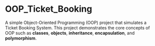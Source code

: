 # OOP_Ticket_Booking
 A simple Object-Oriented Programming (OOP) project that simulates a Ticket Booking System. This project demonstrates the core concepts of OOP such as **classes**, **objects**, **inheritance**, **encapsulation**, and **polymorphism**.
